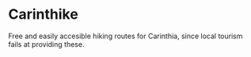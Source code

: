 # Carinthike
Free and easily accesible hiking routes for Carinthia, since local tourism fails at providing these.
